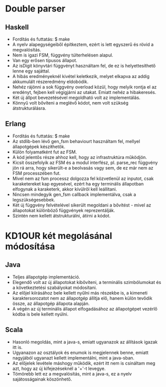 Double parser
=============

Haskell
-------
* Fordítás és futtatás:
    $ make
* A nyelv alapegységeiből építkeztem, ezért is lett egyszerű és rövid a megvalósítás.
* Nem is igazi FSM, függvény túlterhelésen alapul.
* Van egy erősen típusos állapot.
* Az isDigit könyvtári függvényt használtam fel, de ez is helyettesíthető lenne egy sajáttal.
* A hibás eredményeknél kivétel keletkezik, melyet elkapva az addig akkumulált részeredmény eldobódik.
* Nehéz rájönni a sok függvény overload közül, hogy melyik rontja el az eredényt, fejben kell végigjárni az utakat. Emiatt nehéz a hibakeresés.
* Két új állpot bevezetésével megoldható volt az implementálás.
* Könnyű volt bővíteni a meglévő kódot, nem volt szükség átstrukturálásra.

Erlang
------
* Fordítás és futtatás:
    $ make
* Az stdlib-ben lévő gen_fsm behaviourt használtam fel, mellyel állapotgépek készíŧhetők.
* Külön folyamatként fut az FSM.
* A kód jelentős része ahhoz kell, hogy az infrastruktúra működjön.
* Kicsit összefolyik az FSM és a modul interfész, pl. parse_rec függvény jön rá arra, hogy sikerült-e a beolvasás vagy sem, de ez már nem az FSM processzében fut.
* Mivel nem az fsm processz dolgozza fel közvetlenül az inputot, csak karaketereket kap egyesével, ezért ha egy terminális állapotban elfogynak a karaketerk, akkor kívülről kell leállítani.
* Nincsen mindegyik gen_fsm callback implementálva, csak a legszükségesebbek.
* Két új függvény felvételével sikerült megoldani a bővítést - mivel az állapotokat különböző függvények reprezentálják.
* Szintén nem kellett átstrukturálni, átírni a kódot.

KD1OUR két megolásánal módosítása
=================================

Java
----
* Teljes állapotgép implementáció.
* Elegendő volt az új állapotokat kibővíteni, a terminális szimbólumokat és a következtetési szabályokat módosítani.
* Az előjel kiírásához bele kellett nyűlni más részekbe is, a kimeneti karaktersorozatot nem az állapotgép állítja elő, hanem külön tevődik össze, az állapotgép állapota alapján.
* A végén az új terminális állapot elfogadásához az állapotgépet vezérlő kódba is bele kellett nyúlni.

Scala
-----
* Hasonló megoldás, mint a java-s, emiatt ugyanazok az állítások igazak itt is.
* Ugyanazon az osztályok és enumok is megjelennek benne, emiatt nagyjából ugyanazt kellett implementálni, mint a java-sban.
* Az előjelek levétele máshogy működik, ezért itt nem is csináltam meg azt, hogy az új kifejezéseknél a '+'-t levegye.
* Tömörebb lett ez a megvalósítás, mint a java-s, ez a nyelv sajátosságainak köszönhető.
